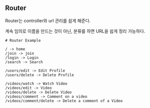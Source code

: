 ## Router

Router는 controller와 url 관리를 쉽게 해준다.

계속 임의로 이름을 만드는 것이 아닌, 분류를 하면 URL을 쉽게 정리 가능하다.

```
# Router Example

/ -> home
/join -> join
/login -> Login
/search -> Search

/users/edit -> Edit Profile
/users/delete -> Delete Profile

/videos/watch -> Watch Video
/videos/edit -> Video
/videos/delete -> Delete Video
/videos/comment -> Comment on a video
/videos/comment/delete -> Delete a comment of a Video
```
